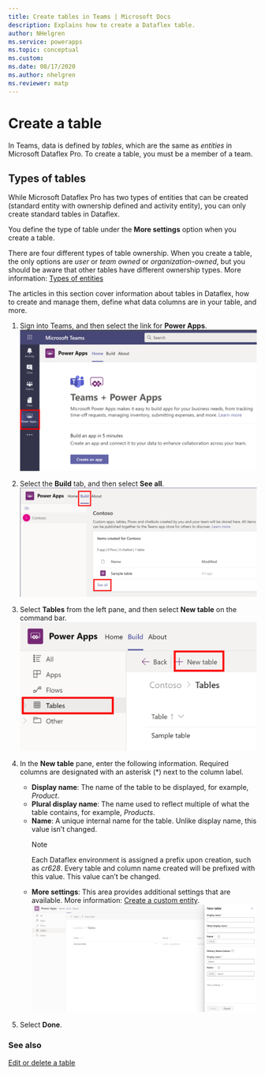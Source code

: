 ```yaml
---
title: Create tables in Teams | Microsoft Docs
description: Explains how to create a Dataflex table.
author: NHelgren
ms.service: powerapps
ms.topic: conceptual
ms.custom: 
ms.date: 08/17/2020
ms.author: nhelgren
ms.reviewer: matp
---
```


# Create a table 

In Teams, data is defined by *tables*, which are the same as *entities* in Microsoft Dataflex Pro. To create a table, you must be a member of a team. 

## Types of tables
While Microsoft Dataflex Pro has two types of entities that can be created (standard entity with ownership defined and activity entity), you can only create standard tables in Dataflex.

You define the type of table under the **More settings** option when you create a table.

There are four different types of table ownership. When you create a table, the only options are *user* or *team owned* or *organization-owned*, but you should be aware that other tables have different ownership types. More information: [Types of entities](../maker/common-data-service/types-of-entities.md)

The articles in this section cover information about tables in Dataflex, how to create and manage them, define what data columns are in your table, and more.

1. Sign into Teams, and then select the link for **Power Apps**.
   ![Sign into Power Apps](media/create-table1.png)

2. Select the **Build** tab, and then select **See all**.
   ![The Build tab](media/create-table2.png)

3. Select **Tables** from the left pane, and then select **New table** on the command bar.
    ![New table menu option](media/create-table3.png)

4. In the **New table** pane, enter the following information. Required columns are designated with an asterisk (*) next to the column label.
    - **Display name**: The name of the table to be displayed, for example, *Product*.
    - **Plural display name**: The name used to reflect multiple of what the table contains, for example, *Products*.
    - **Name**: A unique internal name for the table. Unlike display name, this value isn’t changed.
       > [!NOTE]
       > Each Dataflex environment is assigned a prefix upon creation, such as *cr628*. Every table and column name created will be prefixed with this value. This value can’t be changed.
    - **More settings**: This area provides additional settings that are available. More information: [Create a custom entity](../maker/common-data-service/data-platform-create-entity.md).
    ![Column details](media/create-table4.png)

5. Select **Done**.

### See also
[Edit or delete a table](edit-delete-table.md)
